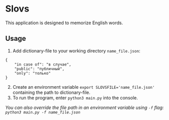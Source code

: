 # Slovs

This application is designed to memorize English words.

## Usage

1. Add dictionary-file to your working directory `name_file.json`:
```
{
	"in case of": "в случае",
	"public": "публичный",
	"only": "только"
}
```

2. Create an environment variable `export SLOVSFILE='name_file.json'` containing the path to dictionary-file.
3. To run the program, enter `python3 main.py` into the console.

_You can also override the file path in an environment variable using `-f` flag: `python3 main.py -f name_file.json`_
 
